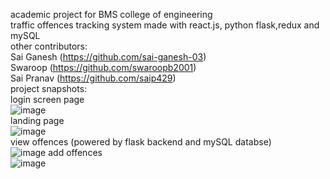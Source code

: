 academic project for BMS college of engineering  
traffic offences tracking system made with react.js, python flask,redux and mySQL  
other contributors:  
Sai Ganesh (https://github.com/sai-ganesh-03)  
Swaroop (https://github.com/swaroopb2001)  
Sai Pranav (https://github.com/saip429)  
project snapshots:  
login screen page  
![image](https://user-images.githubusercontent.com/87996749/208025286-bc9b117a-5846-47ff-a08c-2f5e38a0c441.png)  
landing page  
![image](https://user-images.githubusercontent.com/87996749/208025379-713090c7-48c2-4c9f-a395-36e2fbf172a0.png)  
view offences (powered by flask backend and mySQL databse)  
![image](https://user-images.githubusercontent.com/87996749/208025437-277eb93f-17b3-4711-a404-f43fee344e69.png)
add offences  
![image](https://user-images.githubusercontent.com/87996749/208025466-fa070238-e096-4c90-8135-809920167cbe.png)






